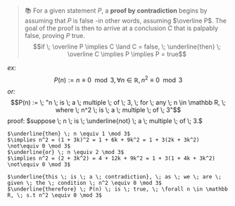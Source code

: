 > 📚 For a given statement $P$, a **proof by contradiction** begins by assuming that $P$ is false -in other words, assuming $\overline P$. The goal of the proof is then to arrive at a conclusion $C$ that is palpably false, proving $P$ true.
$$if \; \overline P \implies C \land C = false, \; \underline{then} \; \overline C \implies P \implies P = true$$

*ex:*
$$P(n) := n \equiv 0 \mod 3,\forall n \in \mathbb R, n^2 \equiv 0 \mod 3$$
*or:*
$$P(n) := \; "n \; is \; a \; multiple \; of \; 3, \; for \; any \; n \in \mathbb R, \; where \; n^2 \; is \; a \; multiple \; of \; 3"$$
proof:
	$suppose \; n \; is \; \underline{not} \; a \; multiple \; of \; 3.$
	
	$\underline{then} \; n \equiv 1 \mod 3$
	$\implies n^2 = (1 + 3k)^2 = 1 + 6k + 9k^2 = 1 + 3(2k + 3k^2) \not\equiv 0 \mod 3$
	$\underline{or} \; n \equiv 2 \mod 3$
	$\implies n^2 = (2 + 3k^2) = 4 + 12k + 9k^2 = 1 + 3(1 + 4k + 3k^2) \not\equiv 0 \mod 3$
	
	$\underline{this \; is \; a \; contradiction}, \; as \; we \; are \; given \; the \; condition \; n^2 \equiv 0 \mod 3$
	$\underline{therefore} \; P(n) \; is \; true, \; \forall n \in \mathbb R, \; s.t n^2 \equiv 0 \mod 3$